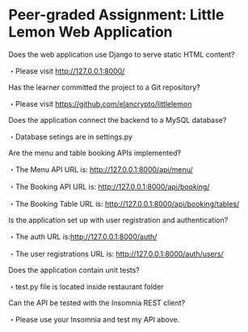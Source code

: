 # Peer-graded Assignment: Little Lemon Web Application

Does the web application use Django to serve static HTML content?

・Please visit http://127.0.0.1:8000/

Has the learner committed the project to a Git repository?

・Please visit https://github.com/elancrypto/littlelemon

Does the application connect the backend to a MySQL database?

・Database setings are in settings.py

Are the menu and table booking APIs implemented?

・The Menu API URL is: http://127.0.0.1:8000/api/menu/

・The Booking API URL is: http://127.0.0.1:8000/api/booking/

・The Booking Table URL is: http://127.0.0.1:8000/api/booking/tables/

Is the application set up with user registration and authentication?

・The auth URL is:http://127.0.0.1:8000/auth/

・The user registrations URL is: http://127.0.0.1:8000/auth/users/

Does the application contain unit tests?

・test.py file is located inside restaurant folder

Can the API be tested with the Insomnia REST client?

・Please use your Insomnia and test my API above.